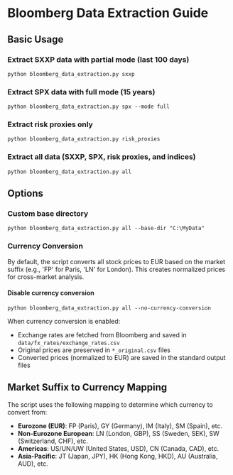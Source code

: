 # Bloomberg Data Extraction Guide

## Basic Usage

### Extract SXXP data with partial mode (last 100 days)
```
python bloomberg_data_extraction.py sxxp
```

### Extract SPX data with full mode (15 years)
```
python bloomberg_data_extraction.py spx --mode full
```

### Extract risk proxies only
```
python bloomberg_data_extraction.py risk_proxies
```

### Extract all data (SXXP, SPX, risk proxies, and indices)
```
python bloomberg_data_extraction.py all
```

## Options

### Custom base directory
```
python bloomberg_data_extraction.py all --base-dir "C:\MyData"
```

### Currency Conversion
By default, the script converts all stock prices to EUR based on the market suffix (e.g., 'FP' for Paris, 'LN' for London). This creates normalized prices for cross-market analysis.

#### Disable currency conversion
```
python bloomberg_data_extraction.py all --no-currency-conversion
```

When currency conversion is enabled:
- Exchange rates are fetched from Bloomberg and saved in `data/fx_rates/exchange_rates.csv`
- Original prices are preserved in `*_original.csv` files
- Converted prices (normalized to EUR) are saved in the standard output files

## Market Suffix to Currency Mapping

The script uses the following mapping to determine which currency to convert from:

- **Eurozone (EUR)**: FP (Paris), GY (Germany), IM (Italy), SM (Spain), etc.
- **Non-Eurozone European**: LN (London, GBP), SS (Sweden, SEK), SW (Switzerland, CHF), etc.
- **Americas**: US/UN/UW (United States, USD), CN (Canada, CAD), etc.
- **Asia-Pacific**: JT (Japan, JPY), HK (Hong Kong, HKD), AU (Australia, AUD), etc.
